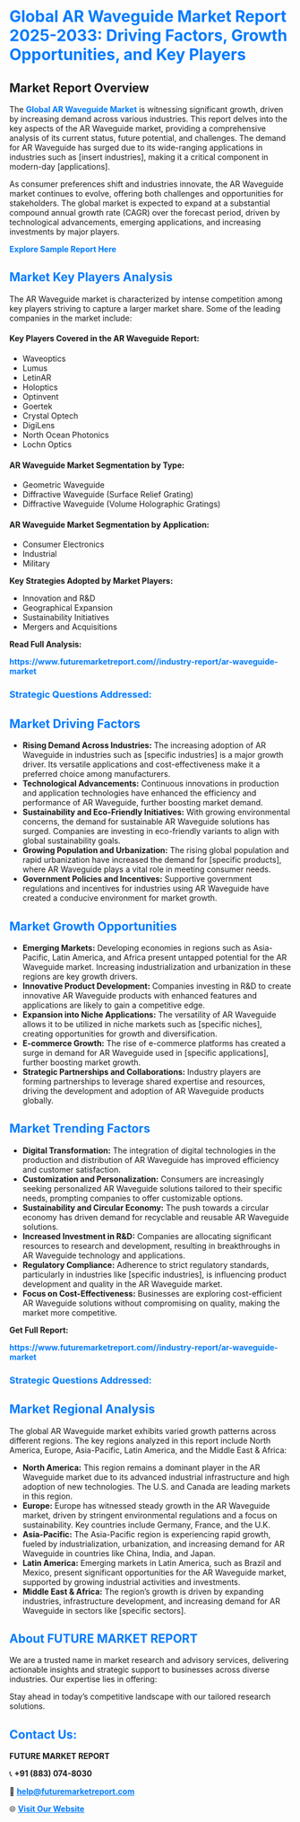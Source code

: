 <h1 style="color: #007BFF;">Global AR Waveguide Market Report 2025-2033: Driving Factors, Growth Opportunities, and Key Players</h1>

<section id="overview">
<h2>Market Report Overview</h2>
<p>The <a href="https://www.futuremarketreport.com//industry-report/ar-waveguide-market" style="color: #007BFF; text-decoration: none;"><strong>Global AR Waveguide Market</strong></a> is witnessing significant growth, driven by increasing demand across various industries. This report delves into the key aspects of the AR Waveguide market, providing a comprehensive analysis of its current status, future potential, and challenges. The demand for AR Waveguide has surged due to its wide-ranging applications in industries such as [insert industries], making it a critical component in modern-day [applications].</p>
<p>As consumer preferences shift and industries innovate, the AR Waveguide market continues to evolve, offering both challenges and opportunities for stakeholders. The global market is expected to expand at a substantial compound annual growth rate (CAGR) over the forecast period, driven by technological advancements, emerging applications, and increasing investments by major players.</p>
</section>

<section id="overview">
<p><a href="https://www.futuremarketreport.com//request-sample/reportId=55335" style="color: #007BFF; text-decoration: none;"><strong>Explore Sample Report Here</strong></a></p>
</section>

<section id="key-players">
<h2 style="color: #007BFF;">Market Key Players Analysis</h2>
<p>The AR Waveguide market is characterized by intense competition among key players striving to capture a larger market share. Some of the leading companies in the market include:</p>
<h4>Key Players Covered in the AR Waveguide Report:</h4>
<ul><li>Waveoptics</li><li>Lumus</li><li>LetinAR</li><li>Holoptics</li><li>Optinvent</li><li>Goertek</li><li>Crystal Optech</li><li>DigiLens</li><li>North Ocean Photonics</li><li>Lochn Optics</li></ul>
<h4>AR Waveguide Market Segmentation by Type:</h4>
<ul><li>Geometric Waveguide</li><li>Diffractive Waveguide (Surface Relief Grating)</li><li>Diffractive Waveguide (Volume Holographic Gratings)</li></ul>

<h4>AR Waveguide Market Segmentation by Application:</h4>
<ul><li>Consumer Electronics</li><li>Industrial</li><li>Military</li></ul>
<p><strong>Key Strategies Adopted by Market Players:</strong></p>
<ul>
<li>Innovation and R&D</li>
<li>Geographical Expansion</li>
<li>Sustainability Initiatives</li>
<li>Mergers and Acquisitions</li>
</ul>
</section>

<section>
<p><strong>Read Full Analysis: </strong></p><a href="https://www.futuremarketreport.com//industry-report/ar-waveguide-market" style="color: #007BFF; text-decoration: none;"><strong>https://www.futuremarketreport.com//industry-report/ar-waveguide-market</strong></a>
<h3 style="color: #007BFF;">Strategic Questions Addressed:</h3>
</section>

<section id="driving-factors">
<h2 style="color: #007BFF;">Market Driving Factors</h2>
<ul>
<li><strong>Rising Demand Across Industries:</strong> The increasing adoption of AR Waveguide in industries such as [specific industries] is a major growth driver. Its versatile applications and cost-effectiveness make it a preferred choice among manufacturers.</li>
<li><strong>Technological Advancements:</strong> Continuous innovations in production and application technologies have enhanced the efficiency and performance of AR Waveguide, further boosting market demand.</li>
<li><strong>Sustainability and Eco-Friendly Initiatives:</strong> With growing environmental concerns, the demand for sustainable AR Waveguide solutions has surged. Companies are investing in eco-friendly variants to align with global sustainability goals.</li>
<li><strong>Growing Population and Urbanization:</strong> The rising global population and rapid urbanization have increased the demand for [specific products], where AR Waveguide plays a vital role in meeting consumer needs.</li>
<li><strong>Government Policies and Incentives:</strong> Supportive government regulations and incentives for industries using AR Waveguide have created a conducive environment for market growth.</li>
</ul>
</section>

<section id="growth-opportunities">
<h2 style="color: #007BFF;">Market Growth Opportunities</h2>
<ul>
<li><strong>Emerging Markets:</strong> Developing economies in regions such as Asia-Pacific, Latin America, and Africa present untapped potential for the AR Waveguide market. Increasing industrialization and urbanization in these regions are key growth drivers.</li>
<li><strong>Innovative Product Development:</strong> Companies investing in R&D to create innovative AR Waveguide products with enhanced features and applications are likely to gain a competitive edge.</li>
<li><strong>Expansion into Niche Applications:</strong> The versatility of AR Waveguide allows it to be utilized in niche markets such as [specific niches], creating opportunities for growth and diversification.</li>
<li><strong>E-commerce Growth:</strong> The rise of e-commerce platforms has created a surge in demand for AR Waveguide used in [specific applications], further boosting market growth.</li>
<li><strong>Strategic Partnerships and Collaborations:</strong> Industry players are forming partnerships to leverage shared expertise and resources, driving the development and adoption of AR Waveguide products globally.</li>
</ul>
</section>

<section id="trending-factors">
<h2 style="color: #007BFF;">Market Trending Factors</h2>
<ul>
<li><strong>Digital Transformation:</strong> The integration of digital technologies in the production and distribution of AR Waveguide has improved efficiency and customer satisfaction.</li>
<li><strong>Customization and Personalization:</strong> Consumers are increasingly seeking personalized AR Waveguide solutions tailored to their specific needs, prompting companies to offer customizable options.</li>
<li><strong>Sustainability and Circular Economy:</strong> The push towards a circular economy has driven demand for recyclable and reusable AR Waveguide solutions.</li>
<li><strong>Increased Investment in R&D:</strong> Companies are allocating significant resources to research and development, resulting in breakthroughs in AR Waveguide technology and applications.</li>
<li><strong>Regulatory Compliance:</strong> Adherence to strict regulatory standards, particularly in industries like [specific industries], is influencing product development and quality in the AR Waveguide market.</li>
<li><strong>Focus on Cost-Effectiveness:</strong> Businesses are exploring cost-efficient AR Waveguide solutions without compromising on quality, making the market more competitive.</li>
</ul>
</section>

<section>
<p><strong>Get Full Report: </strong></p><a href="https://www.futuremarketreport.com//industry-report/ar-waveguide-market" style="color: #007BFF; text-decoration: none;"><strong>https://www.futuremarketreport.com//industry-report/ar-waveguide-market</strong></a>
<h3 style="color: #007BFF;">Strategic Questions Addressed:</h3>
</section>


<section id="regional-analysis">
<h2 style="color: #007BFF;">Market Regional Analysis</h2>
<p>The global AR Waveguide market exhibits varied growth patterns across different regions. The key regions analyzed in this report include North America, Europe, Asia-Pacific, Latin America, and the Middle East & Africa:</p>
<ul>
<li><strong>North America:</strong> This region remains a dominant player in the AR Waveguide market due to its advanced industrial infrastructure and high adoption of new technologies. The U.S. and Canada are leading markets in this region.</li>
<li><strong>Europe:</strong> Europe has witnessed steady growth in the AR Waveguide market, driven by stringent environmental regulations and a focus on sustainability. Key countries include Germany, France, and the U.K.</li>
<li><strong>Asia-Pacific:</strong> The Asia-Pacific region is experiencing rapid growth, fueled by industrialization, urbanization, and increasing demand for AR Waveguide in countries like China, India, and Japan.</li>
<li><strong>Latin America:</strong> Emerging markets in Latin America, such as Brazil and Mexico, present significant opportunities for the AR Waveguide market, supported by growing industrial activities and investments.</li>
<li><strong>Middle East & Africa:</strong> The region’s growth is driven by expanding industries, infrastructure development, and increasing demand for AR Waveguide in sectors like [specific sectors].</li>
</ul>
</section>

<footer>
<h2 style="color: #007BFF;">About FUTURE MARKET REPORT</h2>
<p>We are a trusted name in market research and advisory services, delivering actionable insights and strategic support to businesses across diverse industries. Our expertise lies in offering:</p>

<p>Stay ahead in today’s competitive landscape with our tailored research solutions.</p>

<h2 style="color: #007BFF;">Contact Us:</h2>
<p><strong>FUTURE MARKET REPORT</strong></p>
<p>📞 <strong>+91 (883) 074-8030</strong></p>
<p>📧 <strong><a href="mailto:help@futuremarketreport.com" style="color: #007BFF;">help@futuremarketreport.com</a></strong></p>
<p>🌐 <strong><a href="https://www.futuremarketreport.com/" style="color: #007BFF;">Visit Our Website</a></strong></p>
</footer>